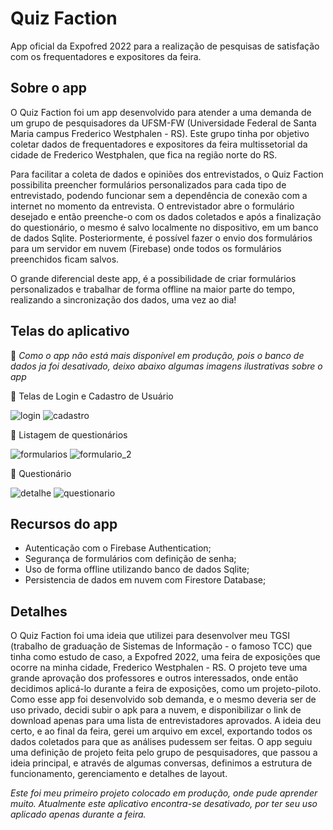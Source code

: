 # Quiz Faction 

App oficial da Expofred 2022 para a realização de pesquisas de satisfação com os frequentadores e expositores da feira.


## Sobre o app

  O Quiz Faction foi um app desenvolvido para atender a uma demanda de um grupo de pesquisadores da UFSM-FW (Universidade Federal de Santa Maria campus Frederico Westphalen - RS). Este grupo tinha por objetivo coletar dados de frequentadores e expositores da feira multissetorial da cidade de Frederico Westphalen, que fica na região norte do RS.

  Para facilitar a coleta de dados e opiniões dos entrevistados, o Quiz Faction possibilita preencher formulários personalizados para cada tipo de entrevistado, podendo funcionar sem a dependência de conexão com a internet no momento da entrevista. O entrevistador abre o formulário desejado e então preenche-o com os dados coletados e após a finalização do questionário, o mesmo é salvo localmente no dispositivo, em um banco de dados Sqlite. Posteriormente, é possível fazer o envio dos formulários para um servidor em nuvem (Firebase) onde todos os formulários preenchidos ficam salvos.
  
  O grande diferencial deste app, é a possibilidade de criar formulários personalizados e trabalhar de forma offline na maior parte do tempo, realizando a sincronização dos dados, uma vez ao dia!
  
  
## Telas do aplicativo
:iphone: *Como o app não está mais disponível em produção, pois o banco de dados ja foi desativado, deixo abaixo algumas imagens ilustrativas sobre o app*



:large_blue_circle: Telas de Login e Cadastro de Usuário

![login](https://user-images.githubusercontent.com/108557225/176982543-057b4cf6-9769-4de3-908d-1016402ec00d.png)  ![cadastro](https://user-images.githubusercontent.com/108557225/176982751-94c1543c-6d0a-4bd8-bd1f-f1f0379fc8d9.png)

:large_blue_circle: Listagem de questionários

![formularios](https://user-images.githubusercontent.com/108557225/176982620-cd4620f7-38c0-4729-9269-17997088c6b1.png)  ![formulario_2](https://user-images.githubusercontent.com/108557225/176983567-fe546438-a385-48bd-8b5c-9207aaa2a003.png)

:large_blue_circle: Questionário

![detalhe](https://user-images.githubusercontent.com/108557225/176983637-de6b3438-57ec-468f-99db-5c4f644fe936.png)  ![questionario](https://user-images.githubusercontent.com/108557225/176982684-d0b0c863-af60-4470-9b67-c4259db9ad7f.png)


  

## Recursos do app

 -  Autenticação com o Firebase Authentication;
 -  Segurança de formulários com definição de senha;
 -  Uso de forma offline utilizando banco de dados Sqlite;
 -  Persistencia de dados em nuvem com Firestore Database;


## Detalhes
  O Quiz Faction foi uma ideia que utilizei para desenvolver meu TGSI (trabalho de graduação de Sistemas de Informação - o famoso TCC) que tinha como estudo de caso, a Expofred 2022, uma feira de exposições que ocorre na minha cidade, Frederico Westphalen - RS. O projeto teve uma grande aprovação dos professores e outros interessados, onde então decidimos aplicá-lo durante a feira de exposições, como um projeto-piloto.
  Como esse app foi desenvolvido sob demanda, e o mesmo deveria ser de uso privado, decidi subir o apk para a nuvem, e disponibilizar o link de download apenas para uma lista de entrevistadores aprovados. A ideia deu certo, e ao final da feira, gerei um arquivo em excel, exportando todos os dados coletados para que as análises pudessem ser feitas.
  O app seguiu uma definição de projeto feita pelo grupo de pesquisadores, que passou a ideia principal, e através de algumas conversas, definimos a estrutura de funcionamento, gerenciamento e detalhes de layout.
  
  
  *Este foi meu primeiro projeto colocado em produção, onde pude aprender muito. Atualmente este aplicativo encontra-se desativado, por ter seu uso aplicado apenas durante a feira.*
